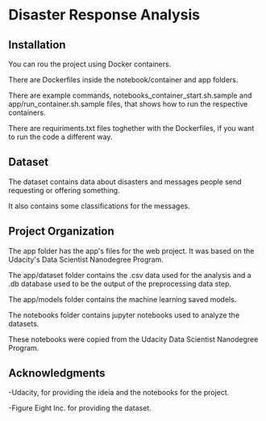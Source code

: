 # Disaster Response Analysis


## Installation

You can rou the project using Docker containers.

There are Dockerfiles inside the notebook/container and app folders.

There are example commands, notebooks\_container\_start.sh.sample and app/run_container.sh.sample files, that shows how to run the respective containers.

There are requiriments.txt files toghether with the Dockerfiles, if you want to run the code a different way.

## Dataset

The dataset contains data about disasters and messages people send requesting or offering something.

It also contains some classifications for the messages.

## Project Organization

The app folder has the app's files for the web project. It was based on the Udacity's Data Scientist Nanodegree Program.

The app/dataset folder contains the .csv data used for the analysis and a .db database used to be the output of the preprocessing data step.

The app/models folder contains the machine learning saved models.

The notebooks folder contains jupyter notebooks used to analyze the datasets.

These notebooks were copied from the Udacity Data Scientist Nanodegree Program.

## Acknowledgments

-Udacity, for providing the ideia and the notebooks for the project.

-Figure Eight Inc. for providing the dataset.
